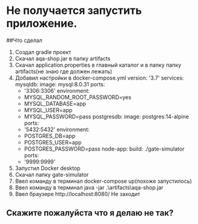 # Не получается запустить приложение.
##Что сделал
1. Создал gradle проект
2. Скачал aqa-shop.jar в папку artifacts
3. Скачал application.properties в главный каталог и в папку папку artifacts(не знаю где должен лежать)
4. Добавил настройки в docker-compose.yml
   version: '3.7'
services:
  mysqldb:
    image: mysql:8.0.31
    ports:
      - '3306:3306'
    environment:
      - MYSQL_RANDOM_ROOT_PASSWORD=yes
      - MYSQL_DATABASE=app
      - MYSQL_USER=app
      - MYSQL_PASSWORD=pass
  postgresdb:
    image: postgres:14-alpine
    ports:
      - '5432:5432'
    environment:
      - POSTGRES_DB=app
      - POSTGRES_USER=app
      - POSTGRES_PASSWORD=pass
  node-app:
    build: ./gate-simulator
    ports:
      - '9999:9999'
5. Запустил Docker desktop
6. Скачал папку gate-simulator
7. Ввел команду в терминал docker-compose up(похоже запустилось)
8. Ввел команду в терминал java -jar .\artifacts\aqa-shop.jar
9. Ввел браузере http://localhost:8080/ Не заходит
## Скажите пожалуйста что я делаю не так?
